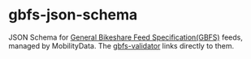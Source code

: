 # gbfs-json-schema
JSON Schema for [General Bikeshare Feed Specification(GBFS)](https://github.com/MobilityData/gbfs/blob/master/gbfs.md)  feeds, managed by MobilityData. The [gbfs-validator](https://github.com/MobilityData/gbfs-validator) links directly to them.
